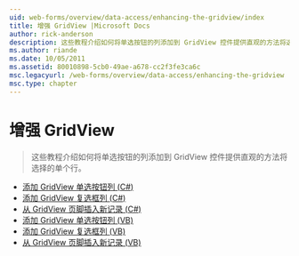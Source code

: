 ```yaml
---
uid: web-forms/overview/data-access/enhancing-the-gridview/index
title: 增强 GridView |Microsoft Docs
author: rick-anderson
description: 这些教程介绍如何将单选按钮的列添加到 GridView 控件提供直观的方法将选择的单个行。
ms.author: riande
ms.date: 10/05/2011
ms.assetid: 80010898-5cb0-49ae-a678-cc2f3fe3ca6c
msc.legacyurl: /web-forms/overview/data-access/enhancing-the-gridview
msc.type: chapter
---
```

<a name="enhancing-the-gridview"></a>增强 GridView
====================
> 这些教程介绍如何将单选按钮的列添加到 GridView 控件提供直观的方法将选择的单个行。


- [添加 GridView 单选按钮列 (C#)](adding-a-gridview-column-of-radio-buttons-cs.md)
- [添加 GridView 复选框列 (C#)](adding-a-gridview-column-of-checkboxes-cs.md)
- [从 GridView 页脚插入新记录 (C#)](inserting-a-new-record-from-the-gridview-s-footer-cs.md)
- [添加 GridView 单选按钮列 (VB)](adding-a-gridview-column-of-radio-buttons-vb.md)
- [添加 GridView 复选框列 (VB)](adding-a-gridview-column-of-checkboxes-vb.md)
- [从 GridView 页脚插入新记录 (VB)](inserting-a-new-record-from-the-gridview-s-footer-vb.md)
